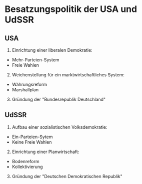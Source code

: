 # Besatzungspolitik der USA und UdSSR

## USA

1. Einrichtung einer liberalen Demokratie:
* Mehr-Parteien-System
* Freie Wahlen

2. Weichenstellung für ein marktwirtschaftliches System:
* Währungsreform
* Marshallplan

3. Gründung der "Bundesrepublik Deutschland"

## UdSSR

1. Aufbau einer sozialistischen Volksdemokratie:
* Ein-Parteien-Sytem
* Keine Freie Wahlen

2. Einrichtung einer Planwirtschaft:
* Bodenreform
* Kollektivierung

3. Gründung der "Deutschen Demokratischen Republik"


